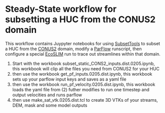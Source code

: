 # Steady-State workflow for subsetting a HUC from the CONUS2 domain

This workflow contains Juypyter notebooks for using [SubsetTools](https://hydroframesubsettools.readthedocs.io/en/latest/) to subset a HUC from the [CONUS2](https://hydroframe.org/parflow-conus2) domain, modify a [ParFlow](https://parflow.org) runscript, then configure a special [EcoSLIM](https://github.com/reedmaxwell/EcoSLIM) run to trace out streamlines within that domain.

1. Start with the workbook subset_static_CONS2_inputs.dist.0205.ipynb, this workbook will clip all the files you need from CONUS2 for your HUC
2. then use the workbook get_pf_inputs.0205.dist.ipynb, this workbook sets up your parflow input keys and saves as a yaml file
3. then use the workbook run_pf_velocity.0205.dist.ipynb, this workbook loads the yaml file from (2) futher modifies to run one timestep and output velocities and runs parflow
4. then use make_sat_vtk.0205.dist.tcl to create 3D VTKs of your streams, DEM, mask and some model outputs
